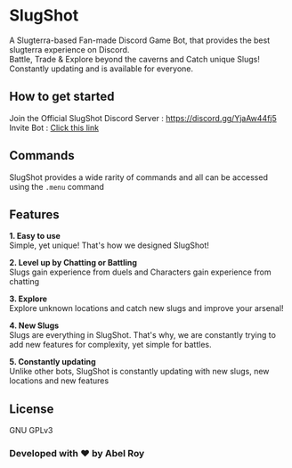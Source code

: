 # SlugShot

A Slugterra-based Fan-made Discord Game Bot, that provides the best slugterra experience on Discord.<br>Battle, Trade & Explore beyond the caverns and Catch unique Slugs!
Constantly updating and is available for everyone.

## How to get started

Join the Official SlugShot Discord Server : https://discord.gg/YjaAw44fj5 <br>
Invite Bot : [Click this link](https://discord.com/api/oauth2/authorize?client_id=744238855724466238&permissions=8&scope=bot)

## Commands

 SlugShot provides a wide rarity of commands and all can be accessed using the `.menu` command
 
 ## Features
 
**1. Easy to use** <br>
Simple, yet unique! That's how we designed SlugShot!

**2. Level up by Chatting or Battling**<br>
Slugs gain experience from duels and Characters gain experience from chatting

**3. Explore**<br>
Explore unknown locations and catch new slugs and improve your arsenal!

**4. New Slugs**<br>
Slugs are everything in SlugShot. That's why, we are constantly trying to add new features for complexity, yet simple for battles.

**5. Constantly updating**<br>
Unlike other bots, SlugShot is constantly updating with new slugs, new locations and new features

## License
GNU GPLv3

### Developed with ♥️ by Abel Roy
